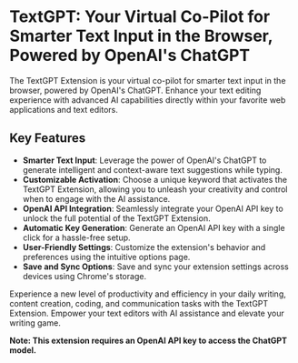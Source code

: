 # TextGPT: Your Virtual Co-Pilot for Smarter Text Input in the Browser, Powered by OpenAI's ChatGPT

The TextGPT Extension is your virtual co-pilot for smarter text input in the browser, powered by OpenAI's ChatGPT. Enhance your text editing experience with advanced AI capabilities directly within your favorite web applications and text editors.

## Key Features

- **Smarter Text Input**: Leverage the power of OpenAI's ChatGPT to generate intelligent and context-aware text suggestions while typing.
- **Customizable Activation**: Choose a unique keyword that activates the TextGPT Extension, allowing you to unleash your creativity and control when to engage with the AI assistance.
- **OpenAI API Integration**: Seamlessly integrate your OpenAI API key to unlock the full potential of the TextGPT Extension.
- **Automatic Key Generation**: Generate an OpenAI API key with a single click for a hassle-free setup.
- **User-Friendly Settings**: Customize the extension's behavior and preferences using the intuitive options page.
- **Save and Sync Options**: Save and sync your extension settings across devices using Chrome's storage.

Experience a new level of productivity and efficiency in your daily writing, content creation, coding, and communication tasks with the TextGPT Extension. Empower your text editors with AI assistance and elevate your writing game.

**Note: This extension requires an OpenAI API key to access the ChatGPT model.**
